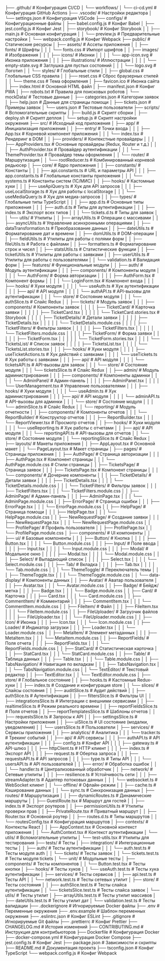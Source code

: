 ├── .github/                          # Конфигурация CI/CD
│   └── workflows/
│       └── ci-cd.yml                 # Конфигурация GitHub Actions
├── .vscode/                          # Настройки редактора
│   └── settings.json                 # Конфигурация VSCode
├── configs/                          # Конфигурационные файлы
│   ├── babel.config.js               # Конфиг Babel
│   ├── jest.config.js                # Конфиг Jest
│   ├── storybook/                    # Конфиг Storybook
│   │   ├── main.js                   # Основная конфигурация
│   │   └── preview.js                # Предварительные настройки
│   └── webpack.config.js             # Конфиг Webpack
├── public/                           # Статические ресурсы
│   ├── assets/                       # Ассеты приложения
│   │   ├── fonts/                    # Шрифты
│   │   │   └── fonts.css             # Импорт шрифтов
│   │   ├── images/                   # Изображения
│   │   │   ├── icons/                # Иконки
│   │   │   │   └── app-icon.svg      # Иконка приложения
│   │   │   ├── illustrations/        # Иллюстрации
│   │   │   │   └── empty-state.svg   # Заглушка для пустых состояний
│   │   │   └── logo.svg              # Логотип
│   │   └── styles/                   # Глобальные стили
│   │       ├── global.css            # Глобальные CSS правила
│   │       ├── reset.css             # Сброс браузерных стилей
│   │       └── theme.css             # Тема оформления
│   ├── favicon.ico                   # Иконка сайта
│   ├── index.html                    # Основной HTML файл
│   ├── manifest.json                 # Конфиг PWA
│   ├── robots.txt                    # Правила для поисковых роботов
│   └── mockData/                     # Тестовые данные
│       ├── categories.json           # Категории заявок
│       ├── help.json                 # Данные для страницы помощи
│       ├── tickets.json              # Примеры заявок
│       └── users.json                # Тестовые пользователи
├── scripts/                          # Вспомогательные скрипты
│   ├── build.js                      # Скрипт сборки
│   ├── deploy.sh                     # Скрипт деплоя
│   └── setup.js                      # Скрипт настройки окружения
├── src/                              # Исходный код приложения
│   ├── app/                          # Инициализация приложения
│   │   ├── entry/                    # Точки входа
│   │   │   ├── App.tsx               # Корневой компонент приложения
│   │   │   └── index.tsx             # Рендеринг в DOM
│   │   ├── providers/                # Контекстные провайдеры
│   │   │   ├── AppProviders.tsx      # Основные провайдеры (Redux, Router и т.д.)
│   │   │   ├── AuthProvider.tsx      # Провайдер аутентификации
│   │   │   └── ThemeProvider.tsx     # Провайдер темы оформления
│   │   └── router/                   # Маршрутизация
│   │       └── rootReducer.ts        # Комбинированный корневой редьюсер
│   ├── core/                         # Ядро приложения
│   │   ├── constants/                # Константы
│   │   │   ├── api.constants.ts      # URL и параметры API
│   │   │   ├── app.constants.ts      # Глобальные константы приложения
│   │   │   └── systems.ts            # Константы систем (1С/МИС)
│   │   ├── hooks/                    # Кастомные хуки
│   │   │   ├── useApiQuery.ts        # Хук для API запросов
│   │   │   ├── useLocalStorage.ts    # Хук для работы с localStorage
│   │   │   └── useMediaQuery.ts      # Хук для медиа-запросов
│   │   ├── types/                    # Глобальные типы TypeScript
│   │   │   ├── app.d.ts              # Основные типы приложения
│   │   │   ├── auth.d.ts             # Типы для аутентификации
│   │   │   ├── index.ts              # Экспорт всех типов
│   │   │   └── tickets.d.ts          # Типы для заявок
│   │   └── utils/                    # Утилиты
│   │       ├── arrayUtils.ts         # Операции с массивами
│   │       ├── asyncUtils.ts         # Управление асинхронными операциями
│   │       ├── dataTransformation.ts # Преобразование данных
│   │       ├── dateUtils.ts          # Форматирование дат и времени
│   │       ├── domUtils.ts           # DOM-операции
│   │       ├── fieldUtils.ts         # Утилиты для работы с полями форм
│   │       ├── fileUtils.ts          # Работа с файлами
│   │       ├── formatters.ts         # Форматирование строк и чисел
│   │       ├── statsUtils.ts         # Статистические функции
│   │       ├── ticketUtils.ts        # Утилиты для работы с заявками
│   │       ├── userUtils.ts          # Утилиты для работы с пользователями
│   │       └── validation.ts         # Валидация форм
│   ├── features/                     # Функциональные модули
│   │   ├── auth/                     # Модуль аутентификации
│   │   │   ├── components/           # Компоненты модуля
│   │   │   │   └── AuthForm/         # Форма авторизации
│   │   │   │       ├── AuthForm.tsx  # Компонент формы
│   │   │   │       └── LoginForm.tsx # Компонент входа
│   │   │   ├── hooks/                # Хуки модуля
│   │   │   │   └── useAuth.ts        # Хук аутентификации
│   │   │   ├── api/                  # API модуля
│   │   │   │   └── authAPI.ts        # API-вызовы для аутентификации
│   │   │   └── store/                # Состояние модуля
│   │   │       └── authSlice.ts      # Слайс Redux
│   │   ├── tickets/                  # Модуль заявок
│   │   │   ├── components/           # Компоненты заявок
│   │   │   │   ├── TicketCard/       # Карточка заявки
│   │   │   │   │   ├── TicketCard.tsx
│   │   │   │   │   └── TicketCard.stories.tsx # Storybook
│   │   │   │   ├── TicketDetails/    # Детали заявки
│   │   │   │   │   ├── TicketDetails.tsx
│   │   │   │   │   └── TicketDetails.module.css
│   │   │   │   ├── TicketFilters/    # Фильтры заявок
│   │   │   │   │   ├── TicketFilters.tsx
│   │   │   │   │   └── TicketFilters.module.css
│   │   │   │   ├── TicketForm/       # Форма заявки
│   │   │   │   │   ├── TicketForm.tsx
│   │   │   │   │   └── TicketForm.stories.tsx
│   │   │   │   └── TicketsList/      # Список заявок
│   │   │   │       ├── TicketsList.tsx
│   │   │   │       └── TicketsList.stories.tsx
│   │   │   ├── hooks/                # Хуки модуля
│   │   │   │   ├── useTicketActions.ts # Хук действий с заявками
│   │   │   │   └── useTickets.ts     # Хук работы с заявками
│   │   │   ├── api/                  # API модуля
│   │   │   │   └── ticketsAPI.ts     # API-вызовы для заявок
│   │   │   └── store/                # Состояние модуля
│   │   │       └── ticketsSlice.ts   # Слайс Redux
│   │   ├── admin/                    # Модуль администрирования
│   │   │   ├── components/           # Компоненты админки
│   │   │   │   └── AdminPanel/       # Админ-панель
│   │   │   │       ├── AdminPanel.tsx
│   │   │   │       └── UserManagement.tsx # Управление пользователями
│   │   │   ├── hooks/                # Хуки модуля
│   │   │   │   └── useAdmin.ts       # Хук администрирования
│   │   │   ├── api/                  # API модуля
│   │   │   │   └── adminAPI.ts       # API-вызовы для админки
│   │   │   └── store/                # Состояние модуля
│   │   │       └── adminSlice.ts     # Слайс Redux
│   │   └── reporting/                # Модуль отчетности
│   │       ├── components/           # Компоненты отчетов
│   │       │   └── ReportBuilder/    # Конструктор отчетов
│   │       │       ├── ReportBuilder.tsx
│   │       │       └── ReportViewer.tsx # Просмотр отчетов
│   │       ├── hooks/                # Хуки модуля
│   │       │   └── useReporting.ts   # Хук работы с отчетами
│   │       ├── api/                  # API модуля
│   │       │   └── reportingAPI.ts   # API-вызовы для отчетов
│   │       └── store/                # Состояние модуля
│   │           └── reportingSlice.ts # Слайс Redux
│   ├── layouts/                      # Макеты приложения
│   │   ├── AppLayout.tsx             # Основной макет
│   │   └── PageLayout.tsx            # Макет страницы
│   ├── pages/                        # Страницы приложения
│   │   ├── AuthPage/                 # Страница авторизации
│   │   │   ├── AuthPage.tsx          # Компонент страницы
│   │   │   └── AuthPage.module.css   # Стили страницы
│   │   ├── TicketsPage/              # Страница заявок
│   │   │   ├── TicketsPage.tsx       # Компонент страницы
│   │   │   └── components/           # Дочерние компоненты
│   │   │       ├── TicketDetails/    # Детали заявки
│   │   │       │   ├── TicketDetails.tsx
│   │   │       │   └── TicketDetails.module.css
│   │   │       └── TicketFilters/    # Фильтры заявок
│   │   │           ├── TicketFilters.tsx
│   │   │           └── TicketFilters.module.css
│   │   ├── AdminPage/                # Админ-панель
│   │   │   ├── AdminPage.tsx
│   │   │   └── AdminPage.module.css
│   │   ├── ErrorPage/                # Страница ошибки
│   │   │   ├── ErrorPage.tsx
│   │   │   └── ErrorPage.module.css
│   │   ├── HelpPage/                 # Страница помощи
│   │   │   ├── HelpPage.tsx
│   │   │   └── HelpPage.module.css
│   │   ├── NewRequestPage/           # Создание заявки
│   │   │   ├── NewRequestPage.tsx
│   │   │   └── NewRequestPage.module.css
│   │   └── ProfilePage/              # Профиль пользователя
│   │       ├── ProfilePage.tsx
│   │       └── ProfilePage.module.css
│   ├── components/                   # UI компоненты
│   │   ├── ui/                       # Базовые компоненты
│   │   │   ├── Button/               # Кнопка
│   │   │   │   ├── Button.tsx
│   │   │   │   └── Button.module.css
│   │   │   ├── Input/                # Поле ввода
│   │   │   │   ├── Input.tsx
│   │   │   │   └── Input.module.css
│   │   │   ├── Modal/                # Модальное окно
│   │   │   │   ├── Modal.tsx
│   │   │   │   └── Modal.module.css
│   │   │   ├── Select/               # Выпадающий список
│   │   │   │   ├── Select.tsx
│   │   │   │   └── Select.module.css
│   │   │   ├── Tab/                  # Вкладка
│   │   │   │   ├── Tab.tsx
│   │   │   │   └── Tab.module.css
│   │   │   └── ThemeToggle/          # Переключатель темы
│   │   │       ├── ThemeToggle.tsx
│   │   │       └── ThemeToggle.module.css
│   │   └── data-display/             # Компоненты данных
│   │       ├── Avatar/               # Аватар пользователя
│   │       │   ├── Avatar.tsx
│   │       │   └── Avatar.module.css
│   │       ├── Badge/                # Бейдж/метка
│   │       │   ├── Badge.tsx
│   │       │   └── Badge.module.css
│   │       ├── Card/                 # Карточка
│   │       │   ├── Card.tsx
│   │       │   └── Card.module.css
│   │       ├── CommentItem/          # Комментарий
│   │       │   ├── CommentItem.tsx
│   │       │   └── CommentItem.module.css
│   │       ├── FileItem/             # Файл
│   │       │   ├── FileItem.tsx
│   │       │   └── FileItem.module.css
│   │       ├── FileUploader/         # Загрузчик файлов
│   │       │   ├── FileUploader.tsx
│   │       │   └── FileUploader.module.css
│   │       ├── Icon/                 # Иконка
│   │       │   ├── Icon.tsx
│   │       │   └── Icon.module.css
│   │       ├── Loader/               # Индикатор загрузки
│   │       │   ├── Loader.tsx
│   │       │   └── Loader.module.css
│   │       ├── MetaItem/             # Элемент метаданных
│   │       │   ├── MetaItem.tsx
│   │       │   └── MetaItem.module.css
│   │       ├── ReportFields/         # Поля отчета
│   │       │   ├── ReportFields.tsx
│   │       │   └── ReportFields.module.css
│   │       ├── StatCard/             # Статистическая карточка
│   │       │   ├── StatCard.tsx
│   │       │   └── StatCard.module.css
│   │       ├── Table/                # Таблица данных
│   │       │   ├── Table.tsx
│   │       │   └── Table.module.css
│   │       ├── TabsNavigation/       # Навигация по вкладкам
│   │       │   ├── TabsNavigation.tsx
│   │       │   └── TabsNavigation.module.css
│   │       └── TextEditor/           # Текстовый редактор
│   │           ├── TextEditor.tsx
│   │           └── TextEditor.module.css
│   ├── store/                        # Глобальное состояние
│   │   ├── hooks.ts                  # Кастомные Redux-хуки
│   │   ├── index.ts                  # Создание и конфигурация store
│   │   └── slices/                   # Слайсы состояния
│   │       ├── auditSlice.ts         # Аудит действий
│   │       ├── authSlice.ts          # Аутентификация
│   │       ├── filtersSlice.ts       # Фильтры UI
│   │       ├── integrationsSlice.ts  # Интеграции с внешними сервисами
│   │       ├── realtimeSlice.ts      # Режим реального времени
│   │       ├── reportFieldsSlice.ts  # Поля отчетов
│   │       ├── reportTemplatesSlice.ts # Шаблоны отчетов
│   │       ├── requestsSlice.ts      # Запросы к API
│   │       ├── settingsSlice.ts      # Настройки приложения
│   │       ├── uiSlice.ts            # UI состояние (модалки, уведомления)
│   │       └── usersSlice.ts         # Пользователи
│   ├── services/                     # Сервисы приложения
│   │   ├── analytics/                # Аналитика
│   │   │   └── tracker.ts            # Трекинг событий
│   │   ├── api/                      # API сервисы
│   │   │   ├── authAPI.ts            # API аутентификации
│   │   │   ├── config.ts             # Конфиг API
│   │   │   ├── gateway.ts            # API-шлюз
│   │   │   ├── httpClient.ts         # HTTP клиент
│   │   │   ├── index.ts              # Экспорт API
│   │   │   ├── request.ts            # Обертка запроса
│   │   │   ├── requestsAPI.ts        # API запросов
│   │   │   ├── type.ts               # Типы API
│   │   │   └── usersAPI.ts           # API пользователей
│   │   ├── error/                    # Обработка ошибок
│   │   │   └── handler.ts            # Централизованный обработчик
│   │   ├── network/                  # Сетевые утилиты
│   │   │   ├── resilience.ts         # Устойчивость сети
│   │   │   ├── streamAdapter.ts      # Адаптер потоковых данных
│   │   │   └── websocket.ts          # WebSocket клиент
│   │   └── offline/                  # Офлайн-режим
│   │       ├── cache.ts              # Кэширование данных
│   │       └── sync.ts               # Синхронизация данных
│   ├── routes/                       # Маршрутизация
│   │   ├── dynamicRoutes.ts          # Динамические маршруты
│   │   ├── GuestRoute.tsx            # Маршрут для гостей
│   │   ├── index.ts                  # Экспорт роутеров
│   │   ├── permissionUtils.ts        # Утилиты проверки прав
│   │   ├── PrivateRoute.tsx          # Приватный маршрут
│   │   ├── Router.tsx                # Основной роутер
│   │   ├── routes.d.ts               # Типы маршрутов
│   │   └── routesConfig.tsx          # Конфигурация маршрутов
│   ├── contexts/                     # Контексты React
│   │   ├── AppContext.tsx            # Основной контекст приложения
│   │   └── AuthContext.tsx           # Контекст аутентификации
│   └── utils/                        # Вспомогательные утилиты
│       └── test-utils.tsx            # Утилиты для тестирования
├── tests/                            # Тесты
│   ├── integration/                  # Интеграционные тесты
│   │   ├── auth/                     # Тесты аутентификации
│   │   │   └── auth.test.ts          # Тесты модуля auth
│   │   └── tickets/                  # Тесты заявок
│   │       └── tickets.test.ts       # Тесты модуля tickets
│   └── unit/                         # Модульные тесты
│       ├── components/               # Тесты компонентов
│       │   └── Button.test.tsx       # Тесты кнопки
│       ├── hooks/                    # Тесты хуков
│       │   └── useAuth.test.ts       # Тесты хука аутентификации
│       ├── services/                 # Тесты сервисов
│       │   ├── api.test.ts           # Тесты API
│       │   └── network.test.ts       # Тесты сетевых утилит
│       ├── store/                    # Тесты состояния
│       │   ├── authSlice.test.ts     # Тесты слайса аутентификации
│       │   └── ticketsSlice.test.ts  # Тесты слайса заявок
│       └── utils/                    # Тесты утилит
│           ├── arrayUtils.test.ts    # Тесты утилит массивов
│           ├── dateUtils.test.ts     # Тесты утилит дат
│           └── validation.test.ts    # Тесты валидации
├── .dockerignore                     # Игнорируемые Docker файлы
├── .env                              # Переменные окружения
├── .env.example                      # Шаблон переменных окружения
├── .eslintrc.json                    # Конфиг ESLint
├── .gitignore                        # Игнорируемые Git файлы
├── .prettierrc                       # Конфиг Prettier
├── CHANGELOG.md                      # История изменений
├── CONTRIBUTING.md                   # Инструкция для контрибьюторов
├── Dockerfile                        # Конфигурация Docker
├── docker-compose.yml                # Конфигурация Docker Compose
├── jest.config.ts                    # Конфиг Jest
├── package.json                      # Зависимости и скрипты
├── README.md                         # Документация проекта
├── tsconfig.json                     # Конфиг TypeScript
└── webpack.config.js                 # Конфиг Webpack